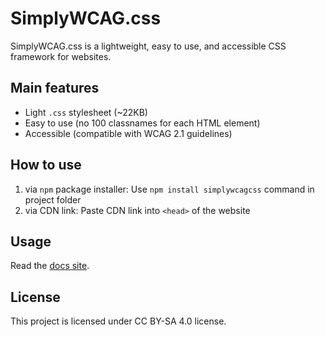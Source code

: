 # SimplyWCAG.css

SimplyWCAG.css is a lightweight, easy to use, and accessible CSS framework for websites.

## Main features
* Light `.css` stylesheet (~22KB)
* Easy to use (no 100 classnames for each HTML element)
* Accessible (compatible with WCAG 2.1 guidelines)

## How to use
1. via `npm` package installer: 
   Use `npm install simplywcagcss` command in project folder
2. via CDN link: 
   Paste CDN link into `<head>` of the website

## Usage
Read the [docs site]([https://simplywcagcss.com](https://y4ch0.github.io/SimplyWCAG.css-docs/)).

## License
This project is licensed under CC BY-SA 4.0 license.
